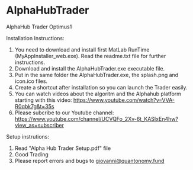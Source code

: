 # AlphaHubTrader
AlphaHub Trader Optimus1

Installation Instructions:

1) You need to download and install first MatLab RunTime (MyAppInstaller_web.exe). 
Read the readme.txt file for further instructions. 
2) Download and install the AlphaHubTrader.exe executable file. 
3) Put in the same folder the AlphaHubTrader.exe, the splash.png and icon.ico files.
4) Create a shortcut after installation so you can launch the Trader easily. 
5) You can watch videos about the algoritm and the Alphahub platform starting with this video:
https://www.youtube.com/watch?v=VVA-R0qbk7g&t=35s
6) Please subcribe to our Youtube channel:
https://www.youtube.com/channel/UCVQFo_2Xv-6t_KASIxEn4hw?view_as=subscriber

Setup instrutions:

1) Read "Alpha Hub Trader Setup.pdf" file
2) Good Trading
3) Please report errors and bugs to giovanni@quantonomy.fund






